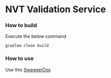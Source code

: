 NVT Validation Service
======================

### How to build

Execute the below command

```
gradlew clean build

```

### How to use

Use this [SwaggerDoc](http://localhost:8090/nvtvalidation/swagger-ui/index.html)
